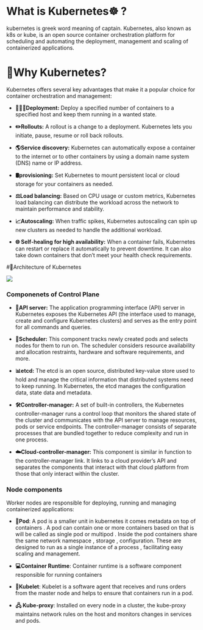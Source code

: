 # What is Kubernetes☸️ ?
kubernetes is greek word meaning of captain.
Kubernetes, also known as k8s or kube, is an open source container orchestration platform for scheduling and automating the deployment, management and scaling of containerized applications.

# 🧐Why Kubernetes?
Kubernetes offers several key advantages that make it a popular choice for container orchestration and management:
- **🧑🏻‍💻Deployment:**
Deploy a specified number of containers to a specified host and keep them running in a wanted state.

- **✏️Rollouts:**
A rollout is a change to a deployment. Kubernetes lets you initiate, pause, resume or roll back rollouts.

- **🌎Service discovery:**
Kubernetes can automatically expose a container to the internet or to other containers by using a domain name system (DNS) name or IP address.

- **🛢️provisioning:**
Set Kubernetes to mount persistent local or cloud storage for your containers as needed.

- **⚖️Load balancing:**
Based on CPU usage or custom metrics, Kubernetes load balancing can distribute the workload across the network to maintain performance and stability. 

- **📈Autoscaling:**
When traffic spikes, Kubernetes autoscaling can spin up new clusters as needed to handle the additional workload.

- **🌐 Self-healing for high availability:**
When a container fails, Kubernetes can restart or replace it automatically to prevent downtime. It can also take down containers that don’t meet your health check requirements.



#📐Architecture of Kubernetes

<img src="https://media.geeksforgeeks.org/wp-content/uploads/20231227123323/Kubernetes-Architecture.png" />

### Componenets of Control Plane
- **🤖API server:** The application programming interface (API) server in Kubernetes exposes the Kubernetes API (the interface used to manage, create and configure Kubernetes clusters) and serves as the entry point for all commands and queries.

- **📅Scheduler:** This component tracks newly created pods and selects nodes for them to run on. The scheduler considers resource availability and allocation restraints, hardware and software requirements, and more. 

- **📊etcd:** The etcd is an open source, distributed key-value store used to hold and manage the critical information that distributed systems need to keep running. In Kubernetes, the etcd manages the configuration data, state data and metadata.

- **🛠️Controller-manager:** A set of built-in controllers, the Kubernetes controller-manager runs a control loop that monitors the shared state of the cluster and communicates with the API server to manage resources, pods or service endpoints. The controller-manager consists of separate processes that are bundled together to reduce complexity and run in one process. 

- **☁️Cloud-controller-manager:** This component is similar in function to the controller-manager link. It links to a cloud provider’s API and separates the components that interact with that cloud platform from those that only interact within the cluster.

### Node components
Worker nodes are responsible for deploying, running and managing containerized applications:

- **🤖Pod**: A pod is a smaller unit in kubernetes it comes metadata on top of containers . A pod can contain one or more containers based on that is will be called as single pod or multipod . Inside the pod containers share the same network namespace , storage , configuration. These are designed to run as a single instance of a process , facilitating easy scaling and management.
- **💻Container Runtime**: Container runtime is a software component responsible for running containers
- **🔀Kubelet**: Kubelet is a software agent that receives and runs orders from the master node and helps to ensure that containers run in a pod. 

- **🖧 Kube-proxy**: Installed on every node in a cluster, the kube-proxy maintains network rules on the host and monitors changes in services and pods. 
